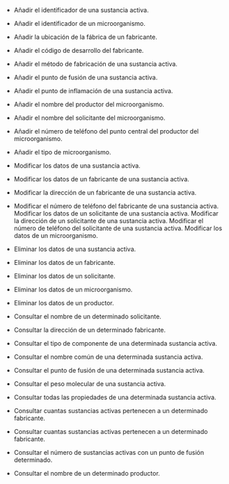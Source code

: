 - Añadir el identificador de una sustancia activa. 
- Añadir el identificador de un microorganismo. 
- Añadir la ubicación de la fábrica de un fabricante. 
- Añadir el código de desarrollo del fabricante. 
- Añadir el método de fabricación de una sustancia activa. 
- Añadir el punto de fusión de una sustancia activa. 
- Añadir el punto de inflamación de una sustancia activa. 
- Añadir el nombre del productor del microorganismo. 
- Añadir el nombre del solicitante del microorganismo. 
- Añadir el número de teléfono del punto central del productor del microorganismo. 
- Añadir el tipo de microorganismo.


- Modificar los datos de una sustancia activa. 
- Modificar los datos de un fabricante de una sustancia activa. 
- Modificar la dirección de un fabricante de una sustancia activa.
- Modificar el número de teléfono del fabricante de una sustancia activa. Modificar los datos de un solicitante de una sustancia activa. Modificar la dirección de un solicitante de una sustancia activa. Modificar el número de teléfono del solicitante de una sustancia activa. Modificar los datos de un microorganismo. 


- Eliminar los datos de una sustancia activa. 
- Eliminar los datos de un fabricante. 
- Eliminar los datos de un solicitante. 
- Eliminar los datos de un microorganismo. 
- Eliminar los datos de un productor.


- Consultar el nombre de un determinado solicitante. 
- Consultar la dirección de un determinado fabricante. 
- Consultar el tipo de componente de una determinada sustancia activa.
- Consultar el nombre común de una determinada sustancia activa.
- Consultar el punto de fusión de una determinada sustancia activa.
- Consultar el peso molecular de una sustancia activa. 
- Consultar todas las propiedades de una determinada sustancia activa.
- Consultar cuantas sustancias activas pertenecen a un determinado fabricante. 
- Consultar cuantas sustancias activas pertenecen a un determinado fabricante. 
- Consultar el número de sustancias activas con un punto de fusión determinado. 
- Consultar el nombre de un determinado productor.